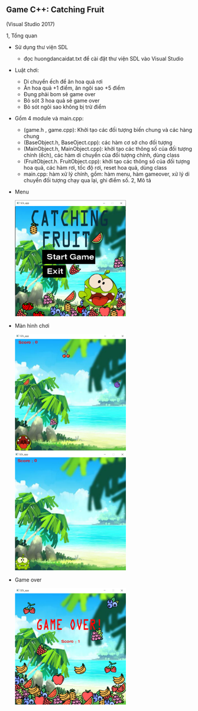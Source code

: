 <h2>Game C++: Catching Fruit </h2> (Visual Studio 2017)

1, Tổng quan
* Sử dụng thư viện SDL
  - đọc huongdancaidat.txt để cài đặt thư viện SDL vào Visual Studio
* Luật chơi:
  - Di chuyển ếch để ăn hoa quả rơi
  - Ăn hoa quả +1 điểm, ăn ngôi sao +5 điểm
  - Đụng phải bom sẽ game over
  - Bỏ sót 3 hoa quả  sẽ game over 
  - Bỏ sót ngôi sao không bị trừ điểm

* Gồm 4 module và main.cpp:
   - (game.h , game.cpp): Khởi tạo các đối tượng biến chung và các hàng chung
   - (BaseObject.h, BaseOject.cpp): các hàm cơ sở cho đối tượng
   - (MainObject.h, MainObject.cpp): khởi tạo các thông số của đối tượng chính (ếch), các hàm di chuyển của đối tượng chính, dùng class
   - (FruitObject.h. FruitObject.cpp): khởi tạo các thông số của đối tượng hoa quả, các hàm rơi, tốc độ rơi, reset hoa quả, dùng class
   - main.cpp: hàm xử lý chính, gồm: hàm menu, hàm gameover, xử lý di chuyển đối tượng chạy qua lại, ghi điểm số.
2, Mô tả
* Menu
  <td><img src="/Catching%20Fruit/main.PNG" width="300"></td>
* Màn hình chơi
  <td><img src="/Catching%20Fruit/main1.png" width="300">             <img src="/Catching%20Fruit/main2.png" width="300"></td>
* Game over
  <td><img src="/Catching%20Fruit/gameover.png" width="300"></td>

